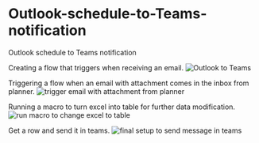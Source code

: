 # Outlook-schedule-to-Teams-notification
Outlook schedule to Teams notification

Creating a flow that triggers when receiving an email.
![Outlook to Teams](https://github.com/user-attachments/assets/bbba715f-c1f6-4b58-a515-ac0b2efa9463)

Triggering a flow when an email with attachment comes in the inbox from planner.
![trigger email with attachment from planner](https://github.com/user-attachments/assets/726cde12-73c6-4039-8622-87776570e774)

Running a macro to turn excel into table for further data modification.
![run macro to change excel to table](https://github.com/user-attachments/assets/69195a10-59a2-497a-b31f-35c9b20f78d4)

Get a row and send it in teams.
![final setup to send message in teams](https://github.com/user-attachments/assets/f1babc84-5408-43d9-b714-afbe0217101f)
